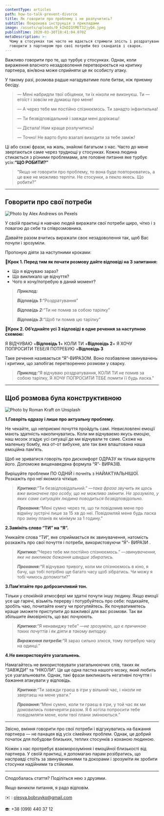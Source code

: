 ```yaml
---
contentType: articles
path: how-to-talk-prevent-divorce
title: Як говорити про проблему і не розлучитись?
subtitle: Покрокова інструкція з прикладами
image: /assets/uploads/0_kIkDIQtMET32jyQ4.jpeg
publishTime: 2020-03-30T18:41:04.070Z
metaDescription: >-
  Чому в стосунках так часто не вдається стримати злість і роздратування?  Як
  говорити з партнером про свої потреби без скандалів і сварок.
---
```

Важливо говорити про те, що турбує у стосунках. Однак, коли вираження власного незадоволення перетворюється на критику партнера, він/вона може сприйняти це як особисту атаку.

У такому разі, розмова радше нагадуватиме поле битви, ніж приємну бесіду.

> — Мені набридли твої обіцянки, ти їх ніколи не виконуєш. Ти — егоїст і зовсім не думаєш про мене!
>
> — А через тебе ми постійно спізнюємось. Ти занадто інфантильна!
>
> — Ти безвідповідальний і завжди мені дорікаєш!
>
> — Дістала! Нам краще розлучитись!
>
> — Точно! Не варто було взагалі виходити за тебе заміж!

Ці або схожі фрази, на жаль, знайомі багатьом з нас. Часто до мене звертаються саме через труднощі у стосунках. Кожна людина стикається з різними проблемами, але головне питання яке турбує усіх:**“ЩО РОБИТИ?”**

> “Якщо не говорити про проблему, то вона буде повторюватись, а це вже не можливо терпіти. Не стосунки, а пекло якесь. Що робити?”

- - -

## Говорити про свої потреби

![Photo by Alex Andrews on Pexels](/assets/uploads/1_4LRPPZ-2JK5MfJShVkKHbg.jpeg)

У своїй практиці я навчаю людей виражати свої потреби щиро, чітко і з повагою до себе та співрозмовника.

Давайте разом вчитись виражати своє незадоволення так, щоб Вас почули і зрозуміли.

Пропоную діяти за наступними кроками:

👟**Крок 1. Перед тим як почати розмову дайте відповіді на 3 запитання:**

* Що я відчуваю зараз?
* Що викликало це відчуття?
* Чого я хочу/потребую в даний момент?

> ***Приклад:***
>
> ***Відповідь 1:***“Роздратування”
>
> ***Відповідь 2:***“Ти не помив за собою тарілку”
>
> ***Відповідь 3:***“Щоб ти помив цю тарілку”

👟**Крок 2. Об’єднайте усі 3 відповіді в одне речення за наступною схемою:**

Я ВІДЧУВАЮ +**Відповідь 1**+ КОЛИ ТИ +**Відповідь 2**+ Я ХОЧУ ПОПРОСИТИ ТЕБЕ/Я ПОТРЕБУЮ +**Відповідь 3**

Таке речення називається “Я”-ВИРАЗОМ. Воно позбавлене звинувачень і критики, що запобігає перетворенню розмови у сварку.

> ***Приклад:***“Я відчуваю роздратування, КОЛИ ТИ не помив за собою тарілку, Я ХОЧУ ПОПРОСИТИ ТЕБЕ помити її будь ласка.”

- - -

## **Щоб розмова була конструктивною**

![Photo by Roman Kraft on Unsplash](/assets/uploads/0_P6zwA-VMkFSCPHU3.jpeg)

**1.Говоріть одразу і лише про актуальну проблему.**

Не чекайте, що неприємні почуття пройдуть самі. Невисловлені емоції мають здатність накопичуватись. Коли ми відчуваємо якусь емоцію, наш мозок згадує усі ситуації де ми відчували те саме. Схоже на маленьку бомбу, яка от-от вибухне, але так вже влаштована наша емоційна пам’ять.

Щоб не зриватися говоріть про дискомфорт ОДРАЗУ як тільки відчуєте його. Допоможе вищенаведена формула “Я”- ВИРАЗІВ.

Вирішуйте проблеми ПО ОДНІЙ і почніть з НАЙАКТУАЛЬНІШОЇ. Розкажіть про неї якомога чіткіше.

> ***Критика:***“Ти безвідповідальний.” —*така фраза звучить як щось вже визначене про особу, що не можливо змінити. Не зрозуміло, у яких саме ситуаціях людина поводиться безвідповідально.*
>
> ***Прохання:***“Мені сумно через те, що ти повідомив мене про відміну зустрічі лише за 15 хв до неї. Повідомляй мене будь ласка про зміну планів як мінімум за 1 годину.”

**2.Замініть слово “ТИ” на “Я”.**

Уникайте слова “ТИ”, яке сприймається як звинувачення, натомість розкажіть про свої почуття і потреби, використовуючи “Я”- ВИРАЗИ .

> ***Критика:***“Через тебе ми постійно спізнюємось.” —*звинувачення, яке не викликає бажання швидше збиратись.*
>
> ***Прохання:***“Я відчуваю тривогу, коли ми спізнюємось в кіно, я бачу, що тобі потрібно ще багато часу щоб зібратись. Чи можу я тобі чимось допомогти?”

**3.Пам’ятайте про доброзичливий тон.**

Тільки у спокійній атмосфері ми здатні почути іншу людину. Якщо емоції усе ще гарячі, візьміть перерву і потурбуйтесь про себе: подихайте, зробіть чаю, почитайте книгу чи прогуляйтесь. Як почуватиметесь краще зможете приступити до важливої для вас розмови. Так ви збільшите ймовірність, що вас почуюють.

> ***Критика:***“Я ненавиджу тебе” —*не зрозуміло, що є причиною таких почуттів і як діяти в такому випадку.*
>
> ***Вираження потреби:***“Я зараз сильно злюся, тому потребую часу на одинці.”

**4.Не використовуйте узагальнень.**

Намагайтесь не використовувати узагальнюючих слів, таких як “ЗАВЖДИ” та “НІКОЛИ”. Це ще одна пастка нашого мозку, який любить усе узагальнювати. Однак, такі фрази викликають негативні почуття і бажання атакувати у відповідь.

> ***Критика:***“Ти завжди граєш в ігри у вільний час, і ніколи не звертаєш на мене уваги.”
>
> ***Прохання:***“Мені сумно, коли ти граєш в ігри, у той час як ми домовились повечеряти разом. Я б хотіла попросити тебе повідомляти мене, коли твої плани змінюються.”

- - -

Звісно, вміння говорити про свої потреби і відгукуватись на бажання партнера — не панацея від усіх сімейних проблем. Однак, це добрий початок для побудови близьких, теплих стосунків з коханою людиною.

Кожен з нас протребує взаєморозуміння і емоційної близькості від партнера. У своїй практиці, я допомагаю парам розібратись, що насправді стоїть за звинуваченнями та докорами і зрозуміти як зробити стосунки надійними та стійкими.

- - -

Сподобалась стаття? Поділіться нею з друзями.

Якщо виникли питання, я радо відповім.

✉️ : olesya.bobruyko@gmail.com

☎️: +38 (099) 440 37 12
